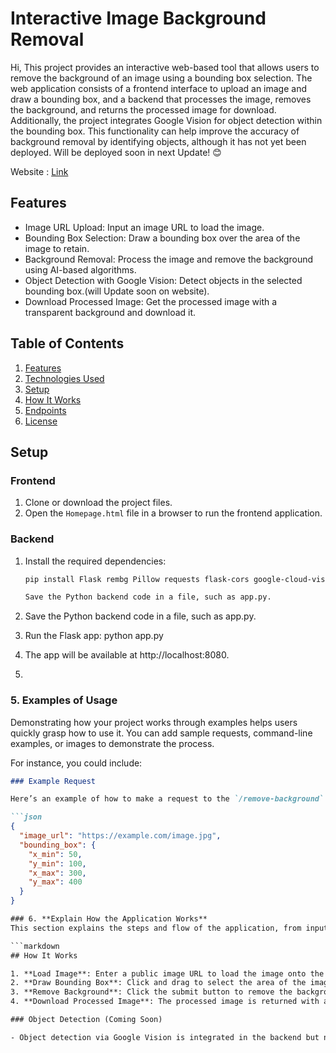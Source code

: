 # Interactive Image Background Removal
Hi, 
This project provides an interactive web-based tool that allows users to remove the background of an image using a bounding box selection. The web application consists of a frontend interface to upload an image and draw a bounding box, and a backend that processes the image, removes the background, and returns the processed image for download.
Additionally, the project integrates Google Vision for object detection within the bounding box. This functionality can help improve the accuracy of background removal by identifying objects, although it has not yet been deployed. Will be deployed soon in next Update! 😊

Website : [Link](https://flask-app-400049391293.asia-south1.run.app)

## Features
   - Image URL Upload: Input an image URL to load the image.
   - Bounding Box Selection: Draw a bounding box over the area of the image to retain.
   - Background Removal: Process the image and remove the background using AI-based algorithms.
   - Object Detection with Google Vision: Detect objects in the selected bounding box.(will Update soon on website).
   - Download Processed Image: Get the processed image with a transparent background and download it.

## Table of Contents

1. [Features](#features)
2. [Technologies Used](#technologies-used)
3. [Setup](#setup)
4. [How It Works](#how-it-works)
5. [Endpoints](#endpoints)
6. [License](#license)

## Setup

### Frontend

1. Clone or download the project files.
2. Open the `Homepage.html` file in a browser to run the frontend application.

### Backend

1. Install the required dependencies:

   ```bash
   pip install Flask rembg Pillow requests flask-cors google-cloud-vision

   Save the Python backend code in a file, such as app.py.

2. Save the Python backend code in a file, such as app.py.
3. Run the Flask app:
        python app.py
4. The app will be available at http://localhost:8080.
5. 
### 5. **Examples of Usage**
Demonstrating how your project works through examples helps users quickly grasp how to use it. You can add sample requests, command-line examples, or images to demonstrate the process.

For instance, you could include:

```markdown
### Example Request

Here’s an example of how to make a request to the `/remove-background` endpoint:

```json
{
  "image_url": "https://example.com/image.jpg",
  "bounding_box": {
    "x_min": 50,
    "y_min": 100,
    "x_max": 300,
    "y_max": 400
  }
}

### 6. **Explain How the Application Works**
This section explains the steps and flow of the application, from input to output. A breakdown helps users understand how the backend processes requests, or how the frontend interacts with the server.

```markdown
## How It Works

1. **Load Image**: Enter a public image URL to load the image onto the canvas.
2. **Draw Bounding Box**: Click and drag to select the area of the image to retain.
3. **Remove Background**: Click the submit button to remove the background.
4. **Download Processed Image**: The processed image is returned with a transparent background, and a download link is provided.

### Object Detection (Coming Soon)

- Object detection via Google Vision is integrated in the backend but not yet deployed.




